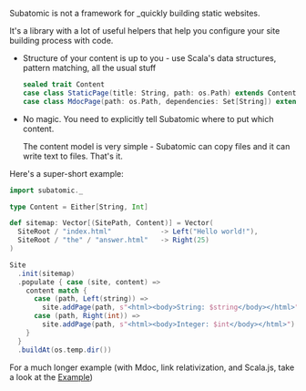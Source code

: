 Subatomic is not a framework for _quickly building static websites.

It's a library with a lot of useful helpers that help you configure your site building process
with code.

* Structure of your content is up to you - use Scala's data structures, pattern matching, 
all the usual stuff

  ```scala
  sealed trait Content
  case class StaticPage(title: String, path: os.Path) extends Content
  case class MdocPage(path: os.Path, dependencies: Set[String]) extends Content
  ```

* No magic. You need to explicitly tell Subatomic where to put which content.

  The content model is very simple - Subatomic can copy files and it can write text to files. That's it.

Here's a super-short example:

```scala mdoc
import subatomic._

type Content = Either[String, Int]

def sitemap: Vector[(SitePath, Content)] = Vector(
  SiteRoot / "index.html"            -> Left("Hello world!"),
  SiteRoot / "the" / "answer.html"   -> Right(25)
)

Site
  .init(sitemap)
  .populate { case (site, content) => 
    content match {
      case (path, Left(string)) => 
        site.addPage(path, s"<html><body>String: $string</body></html>")
      case (path, Right(int)) => 
        site.addPage(path, s"<html><body>Integer: $int</body></html>")
    }
  }
  .buildAt(os.temp.dir())
```

For a much longer example (with Mdoc, link relativization, and Scala.js, take a look at the [Example](example.html))
